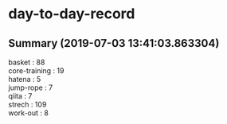 # day-to-day-record  
## Summary  (2019-07-03 13:41:03.863304)  
basket : 88  
core-training : 19  
hatena : 5  
jump-rope : 7  
qiita : 7  
strech : 109  
work-out : 8  
